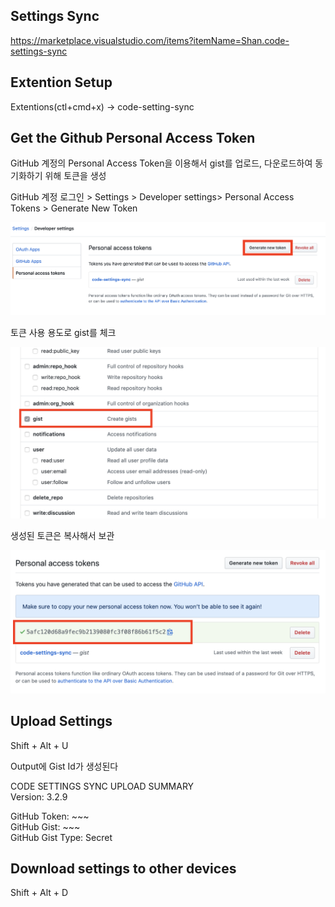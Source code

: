 ## Settings Sync

<https://marketplace.visualstudio.com/items?itemName=Shan.code-settings-sync>

## Extention Setup

Extentions(ctl+cmd+x) -> code-setting-sync

## Get the Github Personal Access Token

GitHub 계정의 Personal Access Token을 이용해서 gist를 업로드, 다운로드하여 동기화하기 위해 토큰을 생성

GitHub 계정 로그인 > Settings > Developer settings> Personal Access Tokens > Generate New Token

![generate new token](./images/gist_1.png)

토큰 사용 용도로 gist를 체크

![check gist](./images/gist_2.png)

생성된 토큰은 복사해서 보관

![generated new token](./images/gist_3.png)

## Upload Settings

Shift + Alt + U

Output에 Gist Id가 생성된다

CODE SETTINGS SYNC UPLOAD SUMMARY  
Version: 3.2.9

GitHub Token: ~~~  
GitHub Gist: ~~~  
GitHub Gist Type: Secret

## Download settings to other devices

Shift + Alt + D
